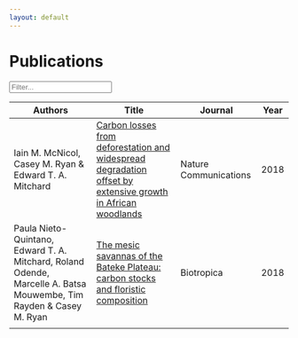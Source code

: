 ```yaml
---
layout: default
---
```


<!--- scripts --->
<script src="{{ site.baseurl }}/scripts/filter_table.js"></script>
<script src="{{ site.baseurl }}/scripts/jquery.tablesorter.js"></script>
<script>
    $(function(){
      $("#myTable").tablesorter({ sortList: [[3,1]],
     		headerTemplate: '{content}{icon}' });
    });
</script>

# Publications

<!--- table starts --->
<input class="filter" id='myInput' onkeyup='filterTable()' type='text' placeholder="Filter...">

 <table class="publications tablesorter" id="myTable">
	 <thead>
	 <tr id='tableHeader'>
		 <th>Authors</th>
		 <th>Title</th>
		 <th>Journal</th>
		 <th>Year</th>
	 </tr>
	 </thead>
	 <tbody id='tableBody'>
	 <tr>
		 <td class="paper_authors_title">Iain M. McNicol, Casey M. Ryan & Edward T. A. Mitchard</td>
		 <td class="paper_authors_title"><a href="https://www.nature.com/articles/s41467-018-05386-z" target="_blank">Carbon losses from deforestation and widespread degradation offset by extensive growth in African woodlands</a></td>
		 <td class="paper_journal">Nature Communications</td>
		 <td class="paper_year">2018</td>
	 </tr>
	 <tr>
		 <td class="paper_authors_title">Paula Nieto-Quintano, Edward T. A. Mitchard, Roland Odende, Marcelle A. Batsa Mouwembe, Tim Rayden & Casey M. Ryan</td>
		 <td class="paper_authors_title"><a href="https://doi.org/10.5061/dryad.2122768" target="_blank">The mesic savannas of the Bateke Plateau: carbon stocks and floristic composition</a></td>
		 <td class="paper_journal">Biotropica</td>
		 <td class="paper_year">2018</td>
	 </tr>
	 <tr>
		 <td class="paper_authors_title"></td>
		 <td class="paper_authors_title"></td>
		 <td class="paper_journal"></td>
		 <td class="paper_year"></td>
	 </tr>
	 </tbody>
 </table>
